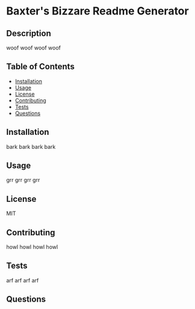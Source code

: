 # Baxter's Bizzare Readme Generator

  ## Description 
  
  woof woof woof woof

  ## Table of Contents

  * [Installation](#installation)
  * [Usage](#usage) 
  * [License](#license)
  * [Contributing](#contributing)
  * [Tests](#tests)
  * [Questions](#questions)
 

  ## Installation 
  
  bark bark bark bark

  ## Usage 
  
  grr grr grr grr

  ## License 
  
  MIT

  ## Contributing 
  
  howl howl howl howl

  ## Tests 
  
  arf arf arf arf

  ## Questions 

